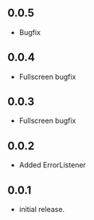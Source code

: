 ## 0.0.5

- Bugfix

## 0.0.4

- Fullscreen bugfix

## 0.0.3

- Fullscreen bugfix

## 0.0.2

- Added ErrorListener

## 0.0.1

- initial release.

